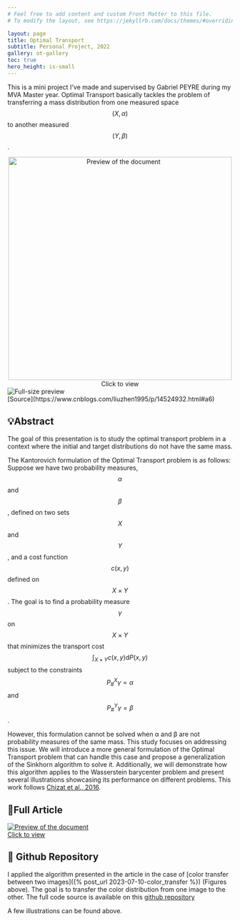 ```yaml
---
# Feel free to add content and custom Front Matter to this file.
# To modify the layout, see https://jekyllrb.com/docs/themes/#overriding-theme-defaults

layout: page
title: Optimal Transport
subtitle: Personal Project, 2022
gallery: ot-gallery
toc: true
hero_height: is-small
---
```


This is a mini project I've made and supervised by Gabriel PEYRE during my MVA Master year. Optimal Transport basically tackles the problem of transferring a mass distribution from one measured space $$(X, \alpha)$$ to another measured $$(Y, \beta)$$.

<div markdown="0" style="text-align:center;">
  <a href="#img-illustration">
    <div class="preview-container" style="display:inline-block;">
      <img src="{{ site.baseurl }}/assets/color_notebook_files/OT_illustration.png"
           alt="Preview of the document"
           style="display:block; margin:0 auto; float:none; width:500px; height:auto;">
      <div class="hover-effect">Click to view</div>
    </div>
  </a>
</div>
<!-- Lightbox -->
<div id="img-illustration" class="lightbox" markdown="0">
  <a href="#!" class="lightbox-close"></a>
  <img src="{{ site.baseurl }}/assets/color_notebook_files/OT_illustration.png" alt="Full-size preview">
</div>
[Source](https://www.cnblogs.com/liuzhen1995/p/14524932.html#a6)

## 💡Abstract
The goal of this presentation is to study the optimal transport problem in a context where the initial and target distributions do not have the same mass.

The Kantorovich formulation of the Optimal Transport problem is as follows: Suppose we have two probability measures, $$\alpha$$ and $$\beta$$, defined on two sets $$X$$ and $$Y$$, and a cost function $$c(x, y)$$ defined on $$X \times Y$$. The goal is to find a probability measure $$\gamma$$ on $$X \times Y$$ that minimizes the transport cost $$\int_{X\times Y}c(x,y) \textrm{d}P(x,y)$$ subject to the constraints $$P_{\#}^X \gamma = \alpha$$ and $$P_{\#}^Y \gamma = \beta$$.

However, this formulation cannot be solved when α and β are not probability measures of the same mass. This study focuses on addressing this issue. We will introduce a more general formulation of the Optimal Transport problem that can handle this case and propose a generalization of the Sinkhorn algorithm to solve it. Additionally, we will demonstrate how this algorithm applies to the Wasserstein barycenter problem and present several illustrations showcasing its performance on different problems. This work follows [Chizat et al., 2016](https://arxiv.org/abs/1607.05816).

## 📘Full Article

<div markdown="0">
  <a href="{{ site.baseurl }}/assets/documents/OT project.pdf">
    <div class="preview-container">
      <img src="{{ site.baseurl }}/assets/thumbnails/ot_thumbnail.PNG" alt="Preview of the document"/>
      <div class="hover-effect">Click to view</div>
    </div>
  </a>
</div>

## 🐙 Github Repository

I applied the algorithm presented in the article in the case of [color transfer between two images]({% post_url 2023-07-10-color_transfer %}) (Figures above). The goal is to transfer the color distribution from one image to the other. The full code source is available on this [github repository](https://github.com/Aser97/Optimal-Transport.git)

A few illustrations can be found above.
